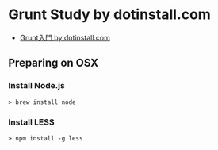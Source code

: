 # Grunt Study by dotinstall.com

* [Grunt入門 by dotinstall.com](http://dotinstall.com/lessons/basic_grunt)

## Preparing on OSX

### Install Node.js

`> brew install node`

### Install LESS

`> npm install -g less`
